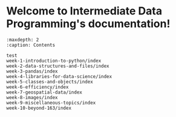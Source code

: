 # Welcome to Intermediate Data Programming's documentation!

```{toctree}
:maxdepth: 2
:caption: Contents

test
week-1-introduction-to-python/index
week-2-data-structures-and-files/index
week-3-pandas/index
week-4-libraries-for-data-science/index
week-5-classes-and-objects/index
week-6-efficiency/index
week-7-geospatial-data/index
week-8-images/index
week-9-miscellaneous-topics/index
week-10-beyond-163/index
```
